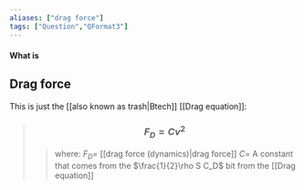 ```yaml
---
aliases: ["drag force"]
tags: ["Question","QFormat3"]
---
```


#### What is
## Drag force
This is just the [[also known as trash|Btech]] [[Drag equation]]:

> ### $$ F_{D} = Cv^{2} $$ 
>> where:
>> $F_{D}=$ [[drag force (dynamics)|drag force]] 
>> $C=$ A constant that comes from the $\frac{1}{2}\rho S C_D$ bit from the [[Drag equation]]

